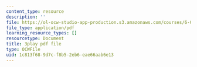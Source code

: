 ```yaml
---
content_type: resource
description: ''
file: https://ol-ocw-studio-app-production.s3.amazonaws.com/courses/6-0001-introduction-to-computer-science-and-programming-in-python-fall-2016/1c813f689d7cf8b52eb6eae66aab6e13_ax4eNMI9Dw.pdf
file_type: application/pdf
learning_resource_types: []
resourcetype: Document
title: 3play pdf file
type: OCWFile
uid: 1c813f68-9d7c-f8b5-2eb6-eae66aab6e13
---
```


